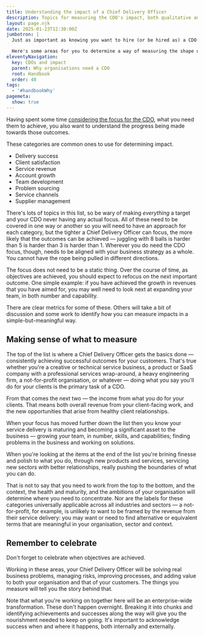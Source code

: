 ```yaml
---
title: Understanding the impact of a Chief Delivery Officer
description: Topics for measuring the CDO's impact, both qualitative and quantitative.
layout: page.njk
date: 2025-01-23T12:30:00Z
jumbotron: |
  Just as important as knowing you want to hire (or be hired as) a CDO or CSD, is understanding the effect of your Chief Delivery Officer on the business.

  Here's some areas for you to determine a way of measuring the shape of that impact, both qualitative and quantitative.
eleventyNavigation:
  key: CDOs and impact
  parent: Why organisations need a CDO
  root: Handbook
  order: 40
tags:
  - '#handbookWhy'
pagemeta:
  show: true
---
```


Having spent some time [considering the focus for the CDO](/handbook/why/set-up-for-success/), what you need them to achieve, you also want to understand the progress being made towards those outcomes.

These categories are common ones to use for determining impact.

- Delivery success
- Client satisfaction
- Service revenue
- Account growth
- Team development
- Problem sourcing
- Service channels
- Supplier management

There's lots of topics in this list, so be wary of making *everything* a target and your CDO never having any actual focus. All of these need to be covered in one way or another so you will need to have an approach for each category, but the tighter a Chief Delivery Officer can focus, the more likely that the outcomes can be achieved — juggling with 8 balls is harder than 5 is harder than 3 is harder than 1. Wherever you do need the CDO focus, though, needs to be aligned with your business strategy as a whole. You cannot have the rope being pulled in different directions.

The focus does not need to be a static thing. Over the course of time, as objectives are achieved, you should expect to refocus on the next important outcome. One simple example: if you have achieved the growth in revenues that you have aimed for, you may well need to look next at expanding your team, in both number and capability.

There are clear metrics for some of these. Others will take a bit of discussion and some work to identify how you can measure impacts in a simple-but-meaningful way.

## Making sense of what to measure

The top of the list is where a Chief Delivery Officer gets the basics done — consistently achieving successful outcomes for your customers. That's true whether you're a creative or technical service business, a product or SaaS company with a professional services wrap-around, a heavy engineering firm, a not-for-profit organisation, or whatever — doing what you say you'll do for your clients is the primary task of a CDO.

From that comes the next two — the income from what you do for your clients. That means both overall revenue from your client-facing work, and the new opportunities that arise from healthy client relationships.

When your focus has moved further down the list then you know your service delivery is maturing and becoming a significant asset to the business — growing your team, in number, skills, and capabilities; finding problems in the business and working on solutions.

When you're looking at the items at the end of the list you're brining finesse and polish to what you do, through new products and services, servicing new sectors with better relationships, really pushing the boundaries of what you can do.

That is not to say that you need to work from the top to the bottom, and the context, the health and maturity, and the ambitions of your organisation will determine where you need to concentrate. Nor are the labels for these categories universally applicable across all industries and sectors — a not-for-profit, for example, is unlikely to want to be framed by the revenue from their service delivery: you may want or need to find alternative or equivalent terms that are meaningful in your organisation, sector and context.

## Remember to celebrate

Don't forget to celebrate when objectives are achieved.

Working in these areas, your Chief Delivery Officer will be solving real business problems, managing risks, improving processes, and adding value to both your organisation and that of your customers. The things you measure will tell you the story behind that.

Note that what you're working on together here will be an enterprise-wide transformation. These don't happen overnight. Breaking it into chunks and identifying achievements and successes along the way will give you the nourishment needed to keep on going. It's important to acknowledge success when and where it happens, both internally and externally.
